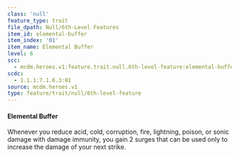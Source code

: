 ```yaml
---
class: 'null'
feature_type: trait
file_dpath: Null/6th-Level Features
item_id: elemental-buffer
item_index: '01'
item_name: Elemental Buffer
level: 6
scc:
  - mcdm.heroes.v1:feature.trait.null.6th-level-feature:elemental-buffer
scdc:
  - 1.1.1:7.1.6.3:01
source: mcdm.heroes.v1
type: feature/trait/null/6th-level-feature
---
```


#### Elemental Buffer

Whenever you reduce acid, cold, corruption, fire, lightning, poison, or sonic damage with damage immunity, you gain 2 surges that can be used only to increase the damage of your next strike.
